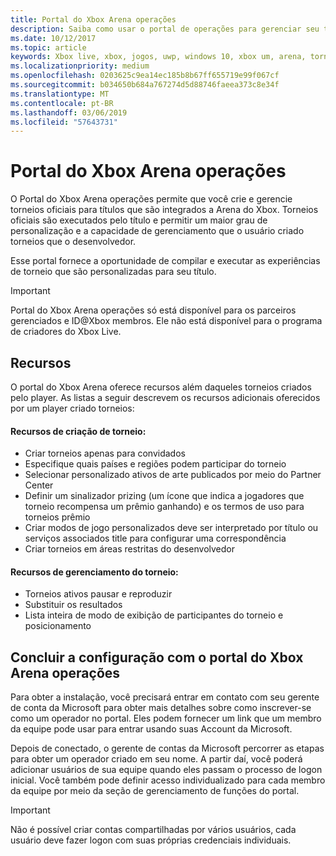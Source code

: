 ```yaml
---
title: Portal do Xbox Arena operações
description: Saiba como usar o portal de operações para gerenciar seu torneios Xbox.
ms.date: 10/12/2017
ms.topic: article
keywords: Xbox live, xbox, jogos, uwp, windows 10, xbox um, arena, torneio, operações e portal
ms.localizationpriority: medium
ms.openlocfilehash: 0203625c9ea14ec185b8b67ff655719e99f067cf
ms.sourcegitcommit: b034650b684a767274d5d88746faeea373c8e34f
ms.translationtype: MT
ms.contentlocale: pt-BR
ms.lasthandoff: 03/06/2019
ms.locfileid: "57643731"
---
```

# <a name="xbox-arena-operations-portal"></a>Portal do Xbox Arena operações



O Portal do Xbox Arena operações permite que você crie e gerencie torneios oficiais para títulos que são integrados a Arena do Xbox. Torneios oficiais são executados pelo título e permitir um maior grau de personalização e a capacidade de gerenciamento que o usuário criado torneios que o desenvolvedor.

Esse portal fornece a oportunidade de compilar e executar as experiências de torneio que são personalizadas para seu título.

> [!IMPORTANT]  
> Portal do Xbox Arena operações só está disponível para os parceiros gerenciados e ID@Xbox membros. Ele não está disponível para o programa de criadores do Xbox Live.

## <a name="features"></a>Recursos

O portal do Xbox Arena oferece recursos além daqueles torneios criados pelo player. As listas a seguir descrevem os recursos adicionais oferecidos por um player criado torneios:

#### <a name="tournament-creation-features"></a>Recursos de criação de torneio:

* Criar torneios apenas para convidados
* Especifique quais países e regiões podem participar do torneio
* Selecionar personalizado ativos de arte publicados por meio do Partner Center
* Definir um sinalizador prizing (um ícone que indica a jogadores que torneio recompensa um prêmio ganhando) e os termos de uso para torneios prêmio
* Criar modos de jogo personalizados deve ser interpretado por título ou serviços associados title para configurar uma correspondência
* Criar torneios em áreas restritas do desenvolvedor

#### <a name="tournament-management-features"></a>Recursos de gerenciamento do torneio:

* Torneios ativos pausar e reproduzir
* Substituir os resultados
* Lista inteira de modo de exibição de participantes do torneio e posicionamento

## <a name="get-setup-with-the-xbox-arena-operations-portal"></a>Concluir a configuração com o portal do Xbox Arena operações

Para obter a instalação, você precisará entrar em contato com seu gerente de conta da Microsoft para obter mais detalhes sobre como inscrever-se como um operador no portal. Eles podem fornecer um link que um membro da equipe pode usar para entrar usando suas Account da Microsoft.

Depois de conectado, o gerente de contas da Microsoft percorrer as etapas para obter um operador criado em seu nome. A partir daí, você poderá adicionar usuários de sua equipe quando eles passam o processo de logon inicial. Você também pode definir acesso individualizado para cada membro da equipe por meio da seção de gerenciamento de funções do portal.

> [!IMPORTANT]  
> Não é possível criar contas compartilhadas por vários usuários, cada usuário deve fazer logon com suas próprias credenciais individuais.
